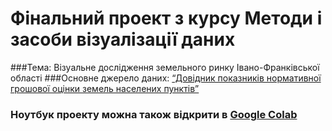 # Фінальний проект з курсу Методи і засоби візуалізації даних
###Тема: Візуальне дослідження земельного ринку Івано-Франківської області
###Основне джерело даних: [“Довідник показників нормативної грошової оцінки земель населених пунктів”](https://data.gov.ua/dataset/e306e6a5-eb59-4bc7-aa3e-fb8f12dd7599)
### Ноутбук проекту можна також відкрити в [Google Colab](https://colab.research.google.com/drive/1hBfcXV5KYEVwiQNSC77uNS9HxMYEwWmm?usp=sharing)